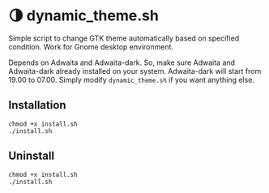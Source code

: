 #  🌗 dynamic_theme.sh

Simple script to change GTK theme automatically based on specified condition. Work for Gnome desktop environment.

Depends on Adwaita and Adwaita-dark. So, make sure Adwaita and Adwaita-dark already installed on your system. Adwaita-dark will start from 19.00 to 07.00. Simply modify `dynamic_theme.sh` if you want anything else.

## Installation

```
chmod +x install.sh
./install.sh
```

## Uninstall

```
chmod +x install.sh
./install.sh
```


